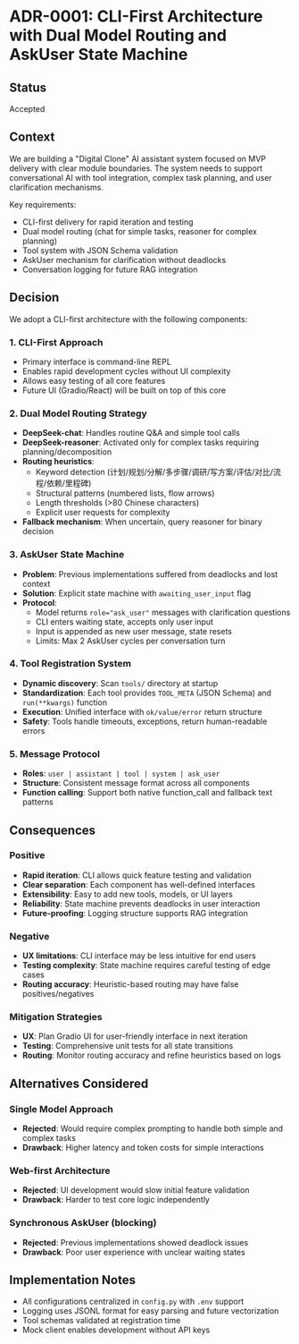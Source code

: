 # ADR-0001: CLI-First Architecture with Dual Model Routing and AskUser State Machine

## Status
Accepted

## Context
We are building a "Digital Clone" AI assistant system focused on MVP delivery with clear module boundaries. The system needs to support conversational AI with tool integration, complex task planning, and user clarification mechanisms.

Key requirements:
- CLI-first delivery for rapid iteration and testing
- Dual model routing (chat for simple tasks, reasoner for complex planning)
- Tool system with JSON Schema validation
- AskUser mechanism for clarification without deadlocks
- Conversation logging for future RAG integration

## Decision
We adopt a CLI-first architecture with the following components:

### 1. CLI-First Approach
- Primary interface is command-line REPL
- Enables rapid development cycles without UI complexity
- Allows easy testing of all core features
- Future UI (Gradio/React) will be built on top of this core

### 2. Dual Model Routing Strategy
- **DeepSeek-chat**: Handles routine Q&A and simple tool calls
- **DeepSeek-reasoner**: Activated only for complex tasks requiring planning/decomposition
- **Routing heuristics**:
  - Keyword detection (计划/规划/分解/多步骤/调研/写方案/评估/对比/流程/依赖/里程碑)
  - Structural patterns (numbered lists, flow arrows)
  - Length thresholds (>80 Chinese characters)
  - Explicit user requests for complexity
- **Fallback mechanism**: When uncertain, query reasoner for binary decision

### 3. AskUser State Machine
- **Problem**: Previous implementations suffered from deadlocks and lost context
- **Solution**: Explicit state machine with `awaiting_user_input` flag
- **Protocol**:
  - Model returns `role="ask_user"` messages with clarification questions
  - CLI enters waiting state, accepts only user input
  - Input is appended as new user message, state resets
  - Limits: Max 2 AskUser cycles per conversation turn

### 4. Tool Registration System
- **Dynamic discovery**: Scan `tools/` directory at startup
- **Standardization**: Each tool provides `TOOL_META` (JSON Schema) and `run(**kwargs)` function
- **Execution**: Unified interface with `ok/value/error` return structure
- **Safety**: Tools handle timeouts, exceptions, return human-readable errors

### 5. Message Protocol
- **Roles**: `user | assistant | tool | system | ask_user`
- **Structure**: Consistent message format across all components
- **Function calling**: Support both native function_call and fallback text patterns

## Consequences

### Positive
- **Rapid iteration**: CLI allows quick feature testing and validation
- **Clear separation**: Each component has well-defined interfaces
- **Extensibility**: Easy to add new tools, models, or UI layers
- **Reliability**: State machine prevents deadlocks in user interaction
- **Future-proofing**: Logging structure supports RAG integration

### Negative
- **UX limitations**: CLI interface may be less intuitive for end users
- **Testing complexity**: State machine requires careful testing of edge cases
- **Routing accuracy**: Heuristic-based routing may have false positives/negatives

### Mitigation Strategies
- **UX**: Plan Gradio UI for user-friendly interface in next iteration
- **Testing**: Comprehensive unit tests for all state transitions
- **Routing**: Monitor routing accuracy and refine heuristics based on logs

## Alternatives Considered

### Single Model Approach
- **Rejected**: Would require complex prompting to handle both simple and complex tasks
- **Drawback**: Higher latency and token costs for simple interactions

### Web-first Architecture
- **Rejected**: UI development would slow initial feature validation
- **Drawback**: Harder to test core logic independently

### Synchronous AskUser (blocking)
- **Rejected**: Previous implementations showed deadlock issues
- **Drawback**: Poor user experience with unclear waiting states

## Implementation Notes
- All configurations centralized in `config.py` with `.env` support
- Logging uses JSONL format for easy parsing and future vectorization
- Tool schemas validated at registration time
- Mock client enables development without API keys
